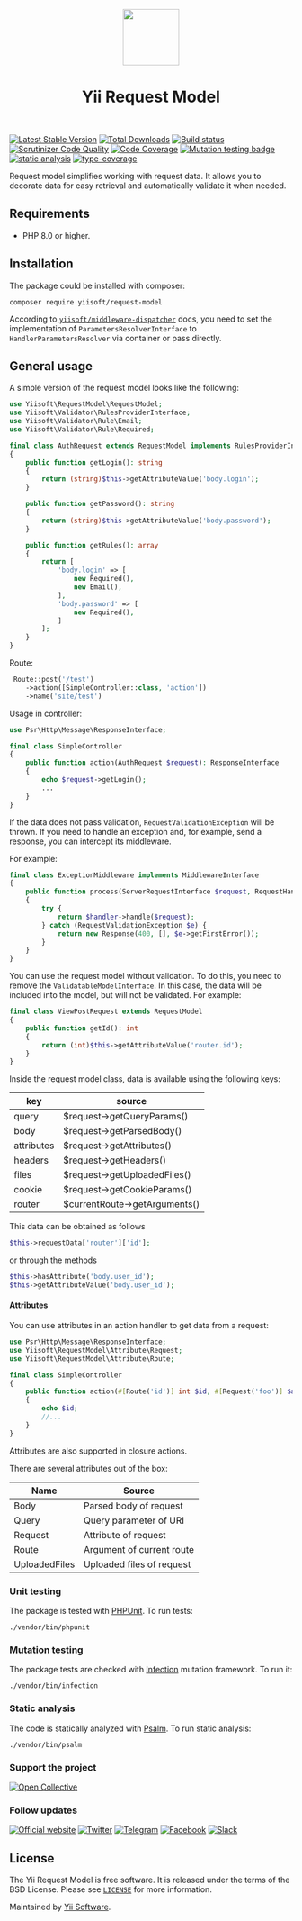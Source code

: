 <p align="center">
    <a href="https://github.com/yiisoft" target="_blank">
        <img src="https://yiisoft.github.io/docs/images/yii_logo.svg" height="100px">
    </a>
    <h1 align="center">Yii Request Model</h1>
    <br>
</p>

[![Latest Stable Version](https://poser.pugx.org/yiisoft/request-model/v/stable.png)](https://packagist.org/packages/yiisoft/request-model)
[![Total Downloads](https://poser.pugx.org/yiisoft/request-model/downloads.png)](https://packagist.org/packages/yiisoft/request-model)
[![Build status](https://github.com/yiisoft/request-model/workflows/build/badge.svg)](https://github.com/yiisoft/request-model/actions?query=workflow%3Abuild)
[![Scrutinizer Code Quality](https://scrutinizer-ci.com/g/yiisoft/request-model/badges/quality-score.png?b=master)](https://scrutinizer-ci.com/g/yiisoft/request-model/?branch=master)
[![Code Coverage](https://scrutinizer-ci.com/g/yiisoft/request-model/badges/coverage.png?b=master)](https://scrutinizer-ci.com/g/yiisoft/request-model/?branch=master)
[![Mutation testing badge](https://img.shields.io/endpoint?style=flat&url=https%3A%2F%2Fbadge-api.stryker-mutator.io%2Fgithub.com%2Fyiisoft%2Frequest-model%2Fmaster)](https://dashboard.stryker-mutator.io/reports/github.com/yiisoft/request-model/master)
[![static analysis](https://github.com/yiisoft/request-model/workflows/static%20analysis/badge.svg)](https://github.com/yiisoft/request-model/actions?query=workflow%3A%22static+analysis%22)
[![type-coverage](https://shepherd.dev/github/yiisoft/request-model/coverage.svg)](https://shepherd.dev/github/yiisoft/request-model)

Request model simplifies working with request data. It allows you to decorate data for easy retrieval and automatically
validate it when needed.

## Requirements

- PHP 8.0 or higher.

## Installation

The package could be installed with composer:

```
composer require yiisoft/request-model
```

According to [`yiisoft/middleware-dispatcher`](https://github.com/yiisoft/middleware-dispatcher) docs, you need to set
the implementation of `ParametersResolverInterface` to `HandlerParametersResolver` via container or pass directly.

## General usage


A simple version of the request model looks like the following:

```php
use Yiisoft\RequestModel\RequestModel;
use Yiisoft\Validator\RulesProviderInterface;
use Yiisoft\Validator\Rule\Email;
use Yiisoft\Validator\Rule\Required;

final class AuthRequest extends RequestModel implements RulesProviderInterface
{
    public function getLogin(): string
    {
        return (string)$this->getAttributeValue('body.login');
    }

    public function getPassword(): string
    {
        return (string)$this->getAttributeValue('body.password');
    }

    public function getRules(): array
    {
        return [
            'body.login' => [
                new Required(),
                new Email(),
            ],
            'body.password' => [
                new Required(),
            ]
        ];
    }
}
```

Route:

```php
 Route::post('/test')
    ->action([SimpleController::class, 'action'])
    ->name('site/test')
```

Usage in controller:

```php
use Psr\Http\Message\ResponseInterface;

final class SimpleController
{
    public function action(AuthRequest $request): ResponseInterface
    {
        echo $request->getLogin();
        ...
    }
}
```

If the data does not pass validation, `RequestValidationException` will be thrown.
If you need to handle an exception and, for example, send a response, you can intercept its middleware.

For example:

```php
final class ExceptionMiddleware implements MiddlewareInterface
{
    public function process(ServerRequestInterface $request, RequestHandlerInterface $handler): ResponseInterface
    {
        try {
            return $handler->handle($request);
        } catch (RequestValidationException $e) {
            return new Response(400, [], $e->getFirstError());
        }
    }
}
```

You can use the request model without validation. To do this, you need to remove the `ValidatableModelInterface`.
In this case, the data will be included into the model, but will not be validated. For example:

```php
final class ViewPostRequest extends RequestModel
{
    public function getId(): int
    {
        return (int)$this->getAttributeValue('router.id');
    }
}
```

Inside the request model class, data is available using the following keys:

| key        | source                        |
|------------|-------------------------------|
| query      | $request->getQueryParams()    |
| body       | $request->getParsedBody()     |
| attributes | $request->getAttributes()     |
| headers    | $request->getHeaders()        |
| files      | $request->getUploadedFiles()  |
| cookie     | $request->getCookieParams()   |
| router     | $currentRoute->getArguments() |

This data can be obtained as follows 

```php
$this->requestData['router']['id'];
```

or through the methods

```php
$this->hasAttribute('body.user_id');
$this->getAttributeValue('body.user_id');
```

#### Attributes

You can use attributes in an action handler to get data from a request:

```php
use Psr\Http\Message\ResponseInterface;
use Yiisoft\RequestModel\Attribute\Request;
use Yiisoft\RequestModel\Attribute\Route;

final class SimpleController
{
    public function action(#[Route('id')] int $id, #[Request('foo')] $attribute,): ResponseInterface
    {
        echo $id;
        //...
    }
}
```

Attributes are also supported in closure actions.

There are several attributes out of the box:

| Name          | Source                    |
|---------------|---------------------------|
| Body          | Parsed body of request    |
| Query         | Query parameter of URI    |
| Request       | Attribute of request      |
| Route         | Argument of current route |
| UploadedFiles | Uploaded files of request |

### Unit testing

The package is tested with [PHPUnit](https://phpunit.de/). To run tests:

```shell
./vendor/bin/phpunit
```

### Mutation testing

The package tests are checked with [Infection](https://infection.github.io/) mutation framework. To run it:

```shell
./vendor/bin/infection
```

### Static analysis

The code is statically analyzed with [Psalm](https://psalm.dev/). To run static analysis:

```shell
./vendor/bin/psalm
```

### Support the project

[![Open Collective](https://img.shields.io/badge/Open%20Collective-sponsor-7eadf1?logo=open%20collective&logoColor=7eadf1&labelColor=555555)](https://opencollective.com/yiisoft)

### Follow updates

[![Official website](https://img.shields.io/badge/Powered_by-Yii_Framework-green.svg?style=flat)](https://www.yiiframework.com/)
[![Twitter](https://img.shields.io/badge/twitter-follow-1DA1F2?logo=twitter&logoColor=1DA1F2&labelColor=555555?style=flat)](https://twitter.com/yiiframework)
[![Telegram](https://img.shields.io/badge/telegram-join-1DA1F2?style=flat&logo=telegram)](https://t.me/yii3en)
[![Facebook](https://img.shields.io/badge/facebook-join-1DA1F2?style=flat&logo=facebook&logoColor=ffffff)](https://www.facebook.com/groups/yiitalk)
[![Slack](https://img.shields.io/badge/slack-join-1DA1F2?style=flat&logo=slack)](https://yiiframework.com/go/slack)

## License

The Yii Request Model is free software. It is released under the terms of the BSD License.
Please see [`LICENSE`](./LICENSE.md) for more information.

Maintained by [Yii Software](https://www.yiiframework.com/).
